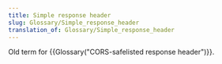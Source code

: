 ```yaml
---
title: Simple response header
slug: Glossary/Simple_response_header
translation_of: Glossary/Simple_response_header
---
```


Old term for {{Glossary("CORS-safelisted response header")}}.

